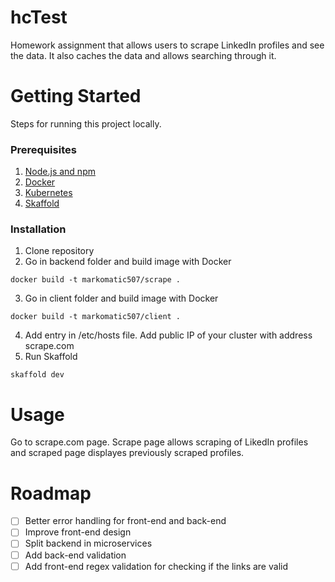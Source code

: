 # hcTest

Homework assignment that allows users to scrape LinkedIn profiles and see the data. It also caches the data and allows searching through it.

# Getting Started

Steps for running this project locally.

### Prerequisites

1. [Node.js and npm](https://docs.npmjs.com/downloading-and-installing-node-js-and-npm)
2. [Docker](https://docs.docker.com/engine/install/ubuntu/)
2. [Kubernetes](https://kubernetes.io/docs/tasks/tools/)
3. [Skaffold](https://skaffold.dev/docs/install/)

### Installation

1. Clone repository
2. Go in backend folder and build image with Docker
```docker
docker build -t markomatic507/scrape .
```
3. Go in client folder and build image with Docker
```docker
docker build -t markomatic507/client .
```
4. Add entry in /etc/hosts file. Add public IP of your cluster with address scrape.com
5. Run Skaffold
```skaffold
skaffold dev
```

# Usage

Go to scrape.com page. Scrape page allows scraping of LikedIn profiles and scraped page displayes previously scraped profiles.

# Roadmap

- [ ] Better error handling for front-end and back-end
- [ ] Improve front-end design
- [ ] Split backend in microservices
- [ ] Add back-end validation
- [ ] Add front-end regex validation for checking if the links are valid
